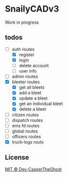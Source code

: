 # SnailyCADv3

Work in progress

## todos

- [ ] auth routes
  - [x] register
  - [x] login
  - [ ] delete account
  - [ ] user info
- [ ] admin routes
- [x] bleeter routes
  - [x] get all bleets
  - [x] add a bleet
  - [x] update a bleet
  - [x] get an individual bleet
  - [x] delete a bleet
- [ ] citizen routes
- [ ] dispatch routes
- [ ] ems fd routes
- [ ] global routes
- [ ] officers routes
- [x] truck-logs routs

## License

[MIT © Dev-CasperTheGhost](./LICENSE)

